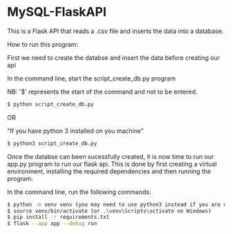 # MySQL-FlaskAPI
This is a Flask API that reads a .csv file and inserts the data into a database.

How to run this program:

First we need to create the databse and insert the data before creating our api

In the command line, start the script_create_db.py program

NB: '$' represents the start of the command and not to be entered.

```bash
$ python script_create_db.py
```

OR

"If you have python 3 installed on you machine"

```bash
$ python3 script_create_db.py
```

Once the databse can been sucessfully created, it is now time to run our app.py program to run our flask api.
This is done by first creating a virtual environment, installing the required dependencies and then running the program.

In the command line, run the following commands:

```bash 
$ python -m venv venv (you may need to use python3 instead if you are using python3)
$ source venv/bin/activate (or .\venv\Scripts\activate on Windows)
$ pip install -r requirements.txt
$ flask --app app --debug run
